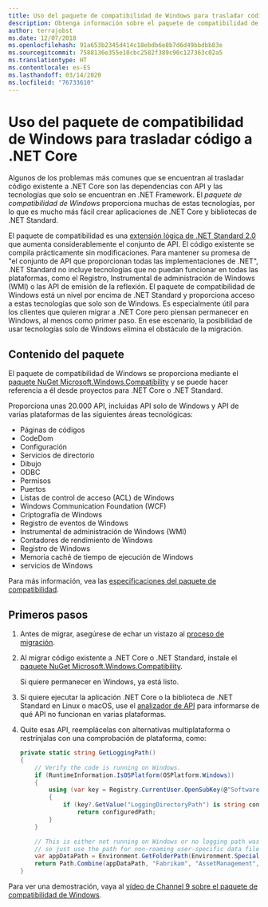 ```yaml
---
title: Uso del paquete de compatibilidad de Windows para trasladar código a .NET Core
description: Obtenga información sobre el paquete de compatibilidad de Windows y cómo puede usarlo para migrar código existente de .NET Framework a .NET Core.
author: terrajobst
ms.date: 12/07/2018
ms.openlocfilehash: 91a653b2345d414c18ebdb6e8b7d6d49bbdbb83e
ms.sourcegitcommit: 7588136e355e10cbc2582f389c90c127363c02a5
ms.translationtype: HT
ms.contentlocale: es-ES
ms.lasthandoff: 03/14/2020
ms.locfileid: "76733610"
---
```

# <a name="use-the-windows-compatibility-pack-to-port-code-to-net-core"></a>Uso del paquete de compatibilidad de Windows para trasladar código a .NET Core

Algunos de los problemas más comunes que se encuentran al trasladar código existente a .NET Core son las dependencias con API y las tecnologías que solo se encuentran en .NET Framework. El *paquete de compatibilidad de Windows* proporciona muchas de estas tecnologías, por lo que es mucho más fácil crear aplicaciones de .NET Core y bibliotecas de .NET Standard.

El paquete de compatibilidad es una [extensión lógica de .NET Standard 2.0](../whats-new/dotnet-core-2-0.md#api-changes-and-library-support) que aumenta considerablemente el conjunto de API. El código existente se compila prácticamente sin modificaciones. Para mantener su promesa de "el conjunto de API que proporcionan todas las implementaciones de .NET", .NET Standard no incluye tecnologías que no puedan funcionar en todas las plataformas, como el Registro, Instrumental de administración de Windows (WMI) o las API de emisión de la reflexión. El paquete de compatibilidad de Windows está un nivel por encima de .NET Standard y proporciona acceso a estas tecnologías que solo son de Windows. Es especialmente útil para los clientes que quieren migrar a .NET Core pero piensan permanecer en Windows, al menos como primer paso. En ese escenario, la posibilidad de usar tecnologías solo de Windows elimina el obstáculo de la migración.

## <a name="package-contents"></a>Contenido del paquete

El paquete de compatibilidad de Windows se proporciona mediante el [paquete NuGet Microsoft.Windows.Compatibility](https://www.nuget.org/packages/Microsoft.Windows.Compatibility) y se puede hacer referencia a él desde proyectos para .NET Core o .NET Standard.

Proporciona unas 20.000 API, incluidas API solo de Windows y API de varias plataformas de las siguientes áreas tecnológicas:

- Páginas de códigos
- CodeDom
- Configuración
- Servicios de directorio
- Dibujo
- ODBC
- Permisos
- Puertos
- Listas de control de acceso (ACL) de Windows
- Windows Communication Foundation (WCF)
- Criptografía de Windows
- Registro de eventos de Windows
- Instrumental de administración de Windows (WMI)
- Contadores de rendimiento de Windows
- Registro de Windows
- Memoria caché de tiempo de ejecución de Windows
- servicios de Windows

Para más información, vea las [especificaciones del paquete de compatibilidad](https://github.com/dotnet/designs/blob/master/accepted/compat-pack/compat-pack.md).

## <a name="get-started"></a>Primeros pasos

1. Antes de migrar, asegúrese de echar un vistazo al [proceso de migración](index.md).

2. Al migrar código existente a .NET Core o .NET Standard, instale el [paquete NuGet Microsoft.Windows.Compatibility](https://www.nuget.org/packages/Microsoft.Windows.Compatibility).

   Si quiere permanecer en Windows, ya está listo.

3. Si quiere ejecutar la aplicación .NET Core o la biblioteca de .NET Standard en Linux o macOS, use el [analizador de API](../../standard/analyzers/api-analyzer.md) para informarse de qué API no funcionan en varias plataformas.

4. Quite esas API, reemplácelas con alternativas multiplataforma o restrínjalas con una comprobación de plataforma, como:

    ```csharp
    private static string GetLoggingPath()
    {
        // Verify the code is running on Windows.
        if (RuntimeInformation.IsOSPlatform(OSPlatform.Windows))
        {
            using (var key = Registry.CurrentUser.OpenSubKey(@"Software\Fabrikam\AssetManagement"))
            {
                if (key?.GetValue("LoggingDirectoryPath") is string configuredPath)
                    return configuredPath;
            }
        }

        // This is either not running on Windows or no logging path was configured,
        // so just use the path for non-roaming user-specific data files.
        var appDataPath = Environment.GetFolderPath(Environment.SpecialFolder.LocalApplicationData);
        return Path.Combine(appDataPath, "Fabrikam", "AssetManagement", "Logging");
    }
    ```

Para ver una demostración, vaya al [vídeo de Channel 9 sobre el paquete de compatibilidad de Windows](https://channel9.msdn.com/Events/Connect/2017/T123).
